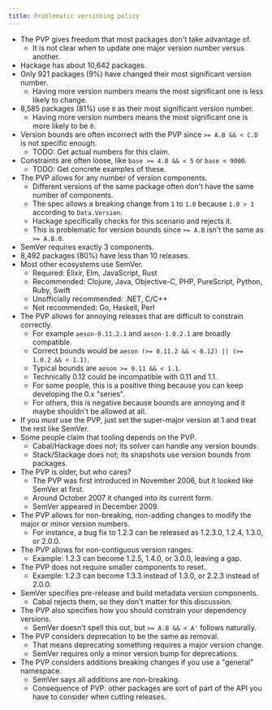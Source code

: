 ```yaml
---
title: Problematic versioning policy
---
```


- The PVP gives freedom that most packages don't take advantage of.
  - It is not clear when to update one major version number versus another.
- Hackage has about 10,642 packages.
- Only 921 packages (9%) have changed their most significant version number.
  - Having more version numbers means the most significant one is less likely to change.
- 8,585 packages (81%) use `0` as their most significant version number.
  - Having more version numbers means the most significant one is more likely to be `0`.
- Version bounds are often incorrect with the PVP since `>= A.B && < C.D` is not specific enough.
  - TODO: Get actual numbers for this claim.
- Constraints are often loose, like `base >= 4.8 && < 5` or `base < 9000`.
  - TODO: Get concrete examples of these.
- The PVP allows for any number of version components.
  - Different versions of the same package often don't have the same number of components.
  - The spec allows a breaking change from `1` to `1.0` because `1.0 > 1` according to `Data.Version`.
  - Hackage specifically checks for this scenario and rejects it.
  - This is problematic for version bounds since `>= A.B` isn't the same as `>= A.B.0`.
- SemVer requires exactly 3 components.
- 8,492 packages (80%) have less than 10 releases.
- Most other ecosystems use SemVer.
  - Required: Elixir, Elm, JavaScript, Rust
  - Recommended: Clojure, Java, Objective-C, PHP, PureScript, Python, Ruby, Swift
  - Unofficially recommended: .NET, C/C++
  - Not recommended: Go, Haskell, Perl
- The PVP allows for annoying releases that are difficult to constrain correctly.
  - For example `aeson-0.11.2.1` and `aeson-1.0.2.1` are broadly compatible.
  - Correct bounds would be `aeson (>= 0.11.2 && < 0.12) || (>= 1.0.2 && < 1.1)`.
  - Typical bounds are `aeson >= 0.11 && < 1.1`.
  - Technically 0.12 could be incompatible with 0.11 and 1.1.
  - For some people, this is a positive thing because you can keep developing the 0.x "series".
  - For others, this is negative because bounds are annoying and it maybe shouldn't be allowed at all.
- If you *must* use the PVP, just set the super-major version at 1 and treat the rest like SemVer.
- Some people claim that tooling depends on the PVP.
  - Cabal/Hackage does not; its solver can handle any version bounds.
  - Stack/Stackage does not; its snapshots use version bounds from packages.
- The PVP is older, but who cares?
  - The PVP was first introduced in November 2006, but it looked like SemVer at first.
  - Around October 2007 it changed into its current form.
  - SemVer appeared in December 2009.
- The PVP allows for non-breaking, non-adding changes to modify the major or minor version numbers.
  - For instance, a bug fix to 1.2.3 can be released as 1.2.3.0, 1.2.4, 1.3.0, or 2.0.0.
- The PVP allows for non-contiguous version ranges.
  - Example: 1.2.3 can become 1.2.5, 1.4.0, or 3.0.0, leaving a gap.
- The PVP does not require smaller components to reset.
  - Example: 1.2.3 can become 1.3.3 instead of 1.3.0, or 2.2.3 instead of 2.0.0.
- SemVer specifies pre-release and build metadata version components.
  - Cabal rejects them, so they don't matter for this discussion.
- The PVP also specifies how you should constrain your dependency versions.
  - SemVer doesn't spell this out, but `>= A.B && < A'` follows naturally.
- The PVP considers deprecation to be the same as removal.
  - That means deprecating something requires a major version change.
  - SemVer requires only a minor version bump for deprecations.
- The PVP considers additions breaking changes if you use a "general" namespace.
  - SemVer says all additions are non-breaking.
  - Consequence of PVP: other packages are sort of part of the API you have to consider when cutting releases.
